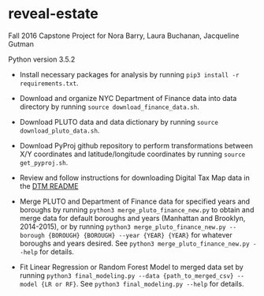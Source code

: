 # reveal-estate
Fall 2016 Capstone Project for Nora Barry, Laura Buchanan, Jacqueline Gutman

Python version 3.5.2

* Install necessary packages for analysis by running `pip3 install -r requirements.txt`.

* Download and organize NYC Department of Finance data into data directory by running `source download_finance_data.sh`.

* Download PLUTO data and data dictionary by running `source download_pluto_data.sh`.

* Download PyProj github repository to perform transformations between X/Y coordinates and latitude/longitude coordinates by running `source get_pyproj.sh`.

* Review and follow instructions for downloading Digital Tax Map data in the [DTM README](./download_dtm.md)

* Merge PLUTO and Department of Finance data for specified years and boroughs by running `python3 merge_pluto_finance_new.py` to obtain and merge data for default boroughs and years (Manhattan and Brooklyn, 2014-2015), or by running `python3 merge_pluto_finance_new.py --borough {BOROUGH} {BOROUGH} --year {YEAR} {YEAR}` for whatever boroughs and years desired. See `python3 merge_pluto_finance_new.py --help` for details.

* Fit Linear Regression or Random Forest Model to merged data set by running `python3 final_modeling.py --data {path_to_merged_csv} --model {LR or RF}`. See `python3 final_modeling.py --help` for details.
